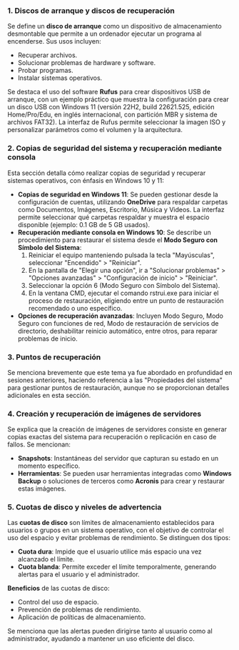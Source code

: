 ### 1. Discos de arranque y discos de recuperación

Se define un **disco de arranque** como un dispositivo de almacenamiento desmontable que permite a un ordenador ejecutar un programa al encenderse. Sus usos incluyen:

- Recuperar archivos.
- Solucionar problemas de hardware y software.
- Probar programas.
- Instalar sistemas operativos.

Se destaca el uso del software **Rufus** para crear dispositivos USB de arranque, con un ejemplo práctico que muestra la configuración para crear un disco USB con Windows 11 (versión 22H2, build 22621.525, edición Home/Pro/Edu, en inglés internacional, con partición MBR y sistema de archivos FAT32). La interfaz de Rufus permite seleccionar la imagen ISO y personalizar parámetros como el volumen y la arquitectura.

### 2. Copias de seguridad del sistema y recuperación mediante consola

Esta sección detalla cómo realizar copias de seguridad y recuperar sistemas operativos, con énfasis en Windows 10 y 11:

- **Copias de seguridad en Windows 11**: Se pueden gestionar desde la configuración de cuentas, utilizando **OneDrive** para respaldar carpetas como Documentos, Imágenes, Escritorio, Música y Videos. La interfaz permite seleccionar qué carpetas respaldar y muestra el espacio disponible (ejemplo: 0.1 GB de 5 GB usados).
- **Recuperación mediante consola en Windows 10**: Se describe un procedimiento para restaurar el sistema desde el **Modo Seguro con Símbolo del Sistema**:
    1. Reiniciar el equipo manteniendo pulsada la tecla "Mayúsculas", seleccionar "Encendido" > "Reiniciar".
    2. En la pantalla de "Elegir una opción", ir a "Solucionar problemas" > "Opciones avanzadas" > "Configuración de inicio" > "Reiniciar".
    3. Seleccionar la opción 6 (Modo Seguro con Símbolo del Sistema).
    4. En la ventana CMD, ejecutar el comando rstrui.exe para iniciar el proceso de restauración, eligiendo entre un punto de restauración recomendado o uno específico.
- **Opciones de recuperación avanzadas**: Incluyen Modo Seguro, Modo Seguro con funciones de red, Modo de restauración de servicios de directorio, deshabilitar reinicio automático, entre otros, para reparar problemas de inicio.

### 3. Puntos de recuperación

Se menciona brevemente que este tema ya fue abordado en profundidad en sesiones anteriores, haciendo referencia a las "Propiedades del sistema" para gestionar puntos de restauración, aunque no se proporcionan detalles adicionales en esta sección.

### 4. Creación y recuperación de imágenes de servidores

Se explica que la creación de imágenes de servidores consiste en generar copias exactas del sistema para recuperación o replicación en caso de fallos. Se mencionan:

- **Snapshots**: Instantáneas del servidor que capturan su estado en un momento específico.
- **Herramientas**: Se pueden usar herramientas integradas como **Windows Backup** o soluciones de terceros como **Acronis** para crear y restaurar estas imágenes.

### 5. Cuotas de disco y niveles de advertencia

Las **cuotas de disco** son límites de almacenamiento establecidos para usuarios o grupos en un sistema operativo, con el objetivo de controlar el uso del espacio y evitar problemas de rendimiento. Se distinguen dos tipos:

- **Cuota dura**: Impide que el usuario utilice más espacio una vez alcanzado el límite.
- **Cuota blanda**: Permite exceder el límite temporalmente, generando alertas para el usuario y el administrador.

**Beneficios** de las cuotas de disco:

- Control del uso de espacio.
- Prevención de problemas de rendimiento.
- Aplicación de políticas de almacenamiento.

Se menciona que las alertas pueden dirigirse tanto al usuario como al administrador, ayudando a mantener un uso eficiente del disco.